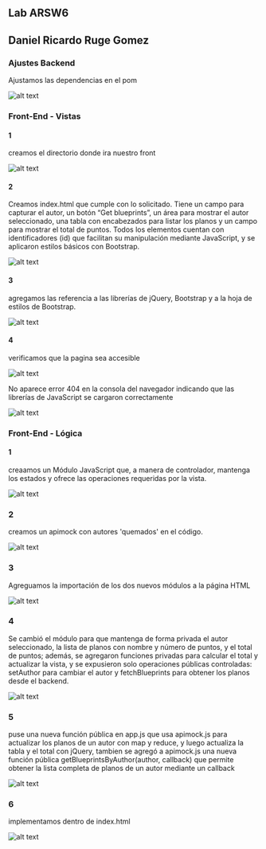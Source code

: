 ## Lab ARSW6

## Daniel Ricardo Ruge Gomez

### Ajustes Backend

Ajustamos las dependencias en el pom 

![alt text](/Back/img/media/image.png)


### Front-End - Vistas

#### 1

creamos el directorio donde ira nuestro front

![alt text](/Back/img/media/image2.png)

#### 2

 Creamos index.html que cumple con lo solicitado. Tiene un campo para capturar el autor, un botón “Get blueprints”, un área para mostrar el autor seleccionado, una tabla con encabezados para listar los planos y un campo para mostrar el total de puntos. Todos los elementos cuentan con identificadores (id) que facilitan su manipulación mediante JavaScript, y se aplicaron estilos básicos con Bootstrap.

![alt text](/Back/img/media/image3.png)

#### 3

agregamos las referencia a las librerías de jQuery, Bootstrap y a la hoja de estilos de Bootstrap.

![alt text](/Back/img/media/image4.png)

#### 4

verificamos que la pagina sea accesible

![alt text](/Back/img/media/image5.png)

No aparece error 404 en la consola del navegador indicando que las librerías de JavaScript se cargaron correctamente

![alt text](/Back/img/media/image6.png)


### Front-End - Lógica

#### 1

creaamos un Módulo JavaScript que, a manera de controlador, mantenga los estados y ofrece las operaciones requeridas por la vista.

![alt text](/Back/img/media/image7.png)


### 2

creamos  un apimock con autores 'quemados' en el código.

![alt text](/Back/img/media/image8.png)


### 3

Agreguamos la importación de los dos nuevos módulos a la página HTML

![alt text](/Back/img/media/image9.png)


### 4

Se cambió el módulo para que mantenga de forma privada el autor seleccionado, la lista de planos con nombre y número de puntos, y el total de puntos; además, se agregaron funciones privadas para calcular el total y actualizar la vista, y se expusieron solo operaciones públicas controladas: setAuthor para cambiar el autor y fetchBlueprints para obtener los planos desde el backend.

![alt text](/Back/img/media/image10.png)


### 5

puse una nueva función pública en app.js que usa apimock.js para actualizar los planos de un autor con map y reduce, y luego actualiza la tabla y el total con jQuery, tambien se agregó a apimock.js una nueva función pública getBlueprintsByAuthor(author, callback) que permite obtener la lista completa de planos de un autor mediante un callback

![alt text](/Back/img/media/image11.png)



### 6 

implementamos dentro de index.html

![alt text](/Back/img/media/image12.png)